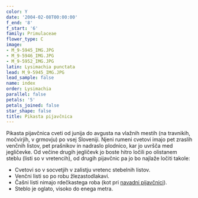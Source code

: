 ```yaml
---
color: Y
date: '2004-02-08T00:00:00'
f_end: '8'
f_start: '6'
family: Primulaceae
flower_type: C
image:
- M_9-5945_IMG.JPG
- M_9-5946_IMG.JPG
- M_9-5952_IMG.JPG
latin: Lysimachia punctata
lead: M_9-5945_IMG.JPG
lead_sample: false
name: index
order: Lysimachia
parallel: false
petals: '5'
petals_joined: false
star_shape: false
title: Pikasta pijavčnica
---
```

Pikasta pijavčnica cveti od junija do avgusta na vlažnih mestih (na travnikih, močvirjih, v grmovju) po vsej Sloveniji. Njeni rumeni cvetovi imajo pet zraslih venčnih listov, pet prašnikov in nadraslo plodnico, kar jo uvršča med jegličevke. Od večine drugih jegličevk jo boste hitro ločili po olistanem steblu (listi so v vretencih), od drugih pijavčnic pa jo bo najlaže ločiti takole:

-   Cvetovi so v socvetjih v zalistju vretenc stebelnih listov.
-   Venčni listi so po robu žlezastodlakavi.
-   Čašni listi nimajo rdečkastega roba (kot pri [navadni pijavčnici](../LysimachiaVulgaris(NavadnaPijavcnica)/si_LysimachiaVulgaris(NavadnaPijavcnica).asp)).
-   Steblo je oglato, visoko do enega metra.
